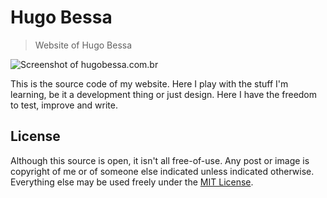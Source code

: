 # Hugo Bessa
> Website of Hugo Bessa

![Screenshot of hugobessa.com.br](https://raw.githubusercontent.com/hugobessaa/hugobessa/master/screenshot.png)


This is the source code of my website. Here I play with the stuff I'm learning, be it a development thing or just design. Here I have the freedom to test, improve and write.

## License
Although this source is open, it isn't all free-of-use. Any post or image is copyright of me or of someone else indicated unless indicated otherwise. Everything else may be used freely under the [MIT License](http://opensource.org/licenses/MIT).